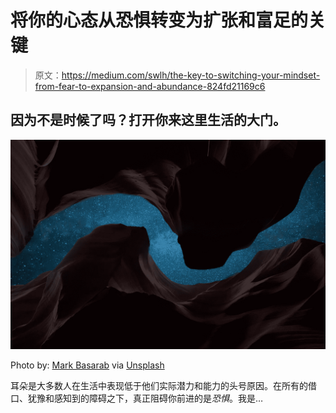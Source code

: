 # 将你的心态从恐惧转变为扩张和富足的关键

> 原文：<https://medium.com/swlh/the-key-to-switching-your-mindset-from-fear-to-expansion-and-abundance-824fd21169c6>

## 因为不是时候了吗？打开你来这里生活的大门。

![](img/b1a50fc21eb774ae2c0b8442739b74e4.png)

Photo by: [Mark Basarab](https://unsplash.com/photos/1OtUkD_8svc) via [Unsplash](https://unsplash.com)

耳朵是大多数人在生活中表现低于他们实际潜力和能力的头号原因。在所有的借口、犹豫和感知到的障碍之下，真正阻碍你前进的是*恐惧*。我是…